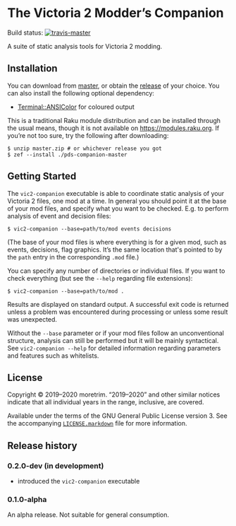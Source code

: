 The Victoria 2 Modder’s Companion
=================================

Build status:
[![travis-master][travis-master-image]](https://travis-ci.com/moretrim/pds-companion/branches)

[travis-master-image]: https://travis-ci.com/moretrim/pds-companion.svg?branch=master

A suite of static analysis tools for Victoria 2 modding.

Installation
------------

You can download from [master][], or obtain the [release][] of your choice. You can also install the following optional
dependency:

- [Terminal::ANSIColor] for coloured output

[master]: https://github.com/moretrim/pds-companion/archive/master.zip
[RELEASE]: https://github.com/moretrim/pds-companion/releases
[Terminal::ANSIColor]: https://github.com/tadzik/Terminal-ANSIColor

This is a traditional Raku module distribution and can be installed through the usual means, though it is not available
on <https://modules.raku.org>. If you’re not too sure, try the following after downloading:

```shell-session
$ unzip master.zip # or whichever release you got
$ zef --install ./pds-companion-master
```

Getting Started
---------------

The `vic2-companion` executable is able to coordinate static analysis of your Victoria 2 files, one mod at a time. In
general you should point it at the base of your mod files, and specify what you want to be checked. E.g. to perform
analysis of event and decision files:

```shell-session
$ vic2-companion --base=path/to/mod events decisions
```

(The base of your mod files is where everything is for a given mod, such as events, decisions, flag graphics. It’s the
same location that's pointed to by the `path` entry in the corresponding `.mod` file.)

You can specify any number of directories or individual files. If you want to check everything (but see the `--help`
regarding file extensions):

```shell-session
$ vic2-companion --base=path/to/mod .
```

Results are displayed on standard output. A successful exit code is returned unless a problem was encountered during
processing or unless some result was unexpected.

Without the `--base` parameter or if your mod files follow an unconventional structure, analysis can still be performed
but it will be mainly syntactical. See `vic2-companion --help` for detailed information regarding parameters and
features such as whitelists.

License
-------

Copyright © 2019–2020 moretrim. “2019–2020” and other similar notices indicate that all individual years in the range,
inclusive, are covered.

Available under the terms of the GNU General Public License version 3. See the accompanying
[`LICENSE.markdown`][license] file for more information.

[license]: ./LICENSE.markdown

Release history
---------------

### 0.2.0-dev (in development)

- introduced the `vic2-companion` executable

### 0.1.0-alpha

An alpha release. Not suitable for general consumption.
